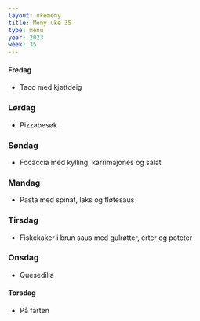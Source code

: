 ```yaml
---
layout: ukemeny
title: Meny uke 35
type: menu
year: 2023
week: 35
---
```


#### Fredag

- Taco med kjøttdeig

### Lørdag

- Pizzabesøk

### Søndag

- Focaccia med kylling, karrimajones og salat

### Mandag

- Pasta med spinat, laks og fløtesaus

### Tirsdag

- Fiskekaker i brun saus med gulrøtter, erter og poteter

### Onsdag

- Quesedilla

#### Torsdag

- På farten
